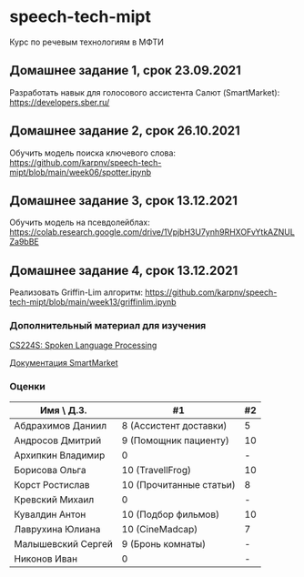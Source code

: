 # speech-tech-mipt

Курс по речевым технологиям в МФТИ

## Домашнее задание 1, срок 23.09.2021

Разработать навык для голосового ассистента Салют (SmartMarket): https://developers.sber.ru/

## Домашнее задание 2, срок 26.10.2021

Обучить модель поиска ключевого слова: https://github.com/karpnv/speech-tech-mipt/blob/main/week06/spotter.ipynb 

## Домашнее задание 3, срок 13.12.2021

Обучить модель на псевдолейблах: https://colab.research.google.com/drive/1VpjbH3U7ynh9RHXOFvYtkAZNULZa9bBE

## Домашнее задание 4, срок 13.12.2021

Реализовать Griffin-Lim алгоритм: https://github.com/karpnv/speech-tech-mipt/blob/main/week13/griffinlim.ipynb


### Дополнительный материал для изучения 

[CS224S: Spoken Language Processing](http://web.stanford.edu/class/cs224s/)

[Документация SmartMarket](https://developers.sber.ru/docs/)

### Оценки 
Имя \ Д.З. | #1 | #2 | 
--- | --- | --- |
Абдрахимов Даниил | 8 (Ассистент доставки) | 5 | 
Андросов Дмитрий | 9 (Помощник пациенту) | 10 |
Архипкин Владимир | 0 | - |
Борисова Ольга | 10 (TravellFrog) | 10 |
Корст Ростислав  | 10 (Прочитанные статьи) | 8 |
Кревский Михаил | 0 | - |
Кувалдин Антон | 10 (Подбор фильмов) | 10 |
Лаврухина Юлиана | 10 (CineMadcap) | 7 | 
Малышевский Сергей | 9 (Бронь комнаты) | - |
Никонов Иван | 0 | - | 

